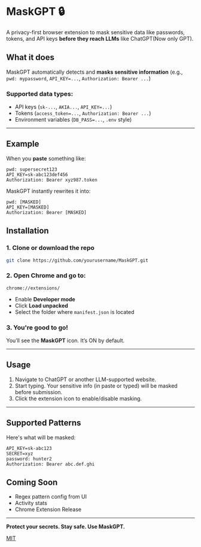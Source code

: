 
# MaskGPT 🔒
A privacy-first browser extension to mask sensitive data like passwords, tokens, and API keys **before they reach LLMs** like ChatGPT(Now only GPT).


## What it does

MaskGPT automatically detects and **masks sensitive information** (e.g., `pwd: mypassword`, `API_KEY=...`, `Authorization: Bearer ...`) 

###  Supported data types:
- API keys (`sk-...`, `AKIA...`, `API_KEY=...`)
- Tokens (`access_token=...`, `Authorization: Bearer ...`)
- Environment variables (`DB_PASS=...`, `.env` style)

---

## Example

When you **paste** something like:

```
pwd: supersecret123
API_KEY=sk-abc123def456
Authorization: Bearer xyz987.token
```

MaskGPT instantly rewrites it into:

```
pwd: [MASKED]
API_KEY=[MASKED]
Authorization: Bearer [MASKED]
````


##  Installation

### 1. Clone or download the repo

```bash
git clone https://github.com/yourusername/MaskGPT.git
````

### 2. Open Chrome and go to:

```
chrome://extensions/
```

* Enable **Developer mode**
* Click **Load unpacked**
* Select the folder where `manifest.json` is located

### 3. You're good to go!

You’ll see the **MaskGPT** icon. It’s ON by default.

---

##  Usage

1. Navigate to ChatGPT or another LLM-supported website.
2. Start typing. Your sensitive info (in paste or typed) will be masked before submission.
3. Click the extension icon to enable/disable masking.

---


##  Supported Patterns

Here's what will be masked:

```env
API_KEY=sk-abc123
SECRET=xyz
password: hunter2
Authorization: Bearer abc.def.ghi
```

## Coming Soon

*  Regex pattern config from UI
*  Activity stats
*  Chrome Extension Release
---

**Protect your secrets. Stay safe. Use MaskGPT.**


[MIT](./LICENSE)
